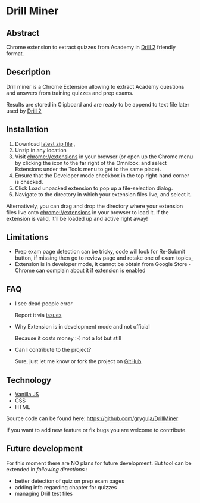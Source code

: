 # Drill Miner
## Abstract
Chrome extension to extract quizzes from Academy in [Drill 2](https://github.com/gronostajo/drill2) friendly format.

## Description
Drill miner is a Chrome Extension allowing to extract Academy questions and answers from training quizzes and prep exams.

Results are stored in Clipboard and are ready to be append to text file later used by [Drill 2](https://github.com/gronostajo/drill2) 

## Installation
1. Download [latest zip file](https://github.com/grygula/DrillMiner/releases) , 
2. Unzip in any location
3. Visit [chrome://extensions](chrome://extensions) in your browser (or open up the Chrome menu by clicking the icon to the far right of the Omnibox:   and select Extensions under the Tools menu to get to the same place).
4. Ensure that the Developer mode checkbox in the top right-hand corner is checked.
5. Click Load unpacked extension to pop up a file-selection dialog.
6. Navigate to the directory in which your extension files live, and select it.


Alternatively, you can drag and drop the directory where your extension files live onto [chrome://extensions](chrome://extensions) in your browser to load it.
If the extension is valid, it'll be loaded up and active right away!


## Limitations
* Prep exam page detection can be tricky, code will look for Re-Submit button, if missing then go to review page and retake one of exam topics_
* Extension is in developer mode, it cannot be obtain from Google Store - Chrome can complain about it if extension is enabled

## FAQ
* I see ~~dead people~~ error

    Report it via [issues](https://github.com/grygula/DrillMiner/issues)

* Why Extension is in development mode and not official

    Because it costs money :-) not a lot but still

* Can I contribute to the project?

    Sure, just let me know or fork the project on [GitHub](https://github.com/grygula/DrillMiner)


## Technology 
* [Vanilla JS](http://vanilla-js.com/)
* CSS
* HTML

Source code can be found here:
https://github.com/grygula/DrillMiner

If you want to add new feature or fix bugs you are welcome to contribute.

## Future development
For this moment there are NO plans for future development. But tool can be extended in _following directions_ :
* better detection of quiz on prep exam pages
* adding info regarding chapter for quizzes
* managing Drill test files 
